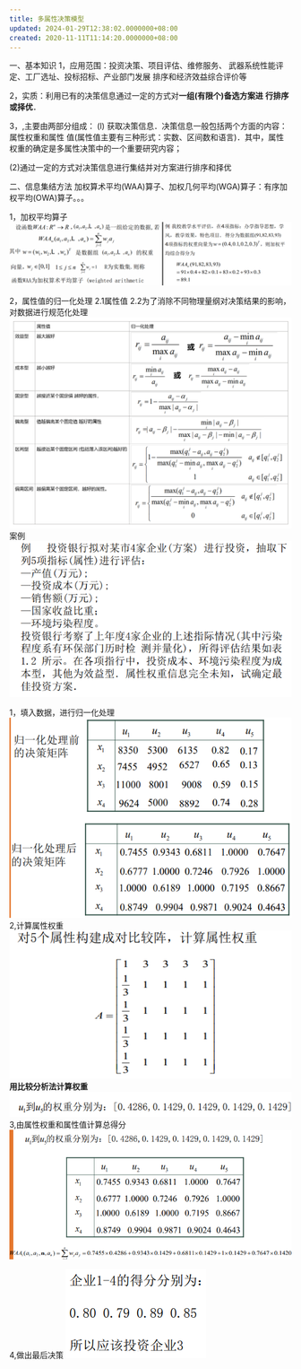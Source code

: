 ```yaml
---
title: 多属性决策模型
updated: 2024-01-29T12:38:02.0000000+08:00
created: 2020-11-11T11:14:20.0000000+08:00
---
```


一、基本知识
1，应用范围：投资决策、项目评估、维修服务、 武器系统性能评定、工厂选址、投标招标、产业部门发展 排序和经济效益综合评价等

2，实质：利用已有的决策信息通过一定的方式对**一组(有限个)备选方案进**
**行排序或择优**．

3，,主要由两部分组成：
\(l\) 获取决策信息．决策信息一般包括两个方面的内容：属性权重和属性
值(属性值主要有三种形式：实数、区间数和语言)．其中，属性权重的确定是多属性决策中的一个重要研究内容；

(2)通过一定的方式对决策信息进行集结并对方案进行排序和择优

二、信息集结方法
加权算术平均(WAA)算子、加权几何平均(WGA)算子：有序加权平均(OWA)算子。。。

1，加权平均算子
![image1](../../assets/0fe6b22a01ab40a7b8d8e25d9528bbd5.png)

2，属性值的归一化处理
2.1属性值
2.2为了消除不同物理量纲对决策结果的影响，对数据进行规范化处理
![image2](../../assets/2a121e4301a546d7aee24dd4ffa514cc.png)
案例
![image3](../../assets/cd8627e57e394007881d9aff40e25e6d.png)

1，填入数据，进行归一化处理
![image4](../../assets/1f79bb98ee75468b8b0cfb62c120e50a.png)
2,计算属性权重
![image5](../../assets/1da12e76c3654d08b3c163a786462dbe.png)
**用比较分析法计算权重**
![image6](../../assets/5ea9057297934c4ebf5c192d92fd98ce.png)
3,由属性权重和属性值计算总得分
![image7](../../assets/c4c8d0dd9b4d4f53a9bbab82815cde3d.png)

4,做出最后决策
![image8](../../assets/d132a8575674497e85705c0c05666041.png)


